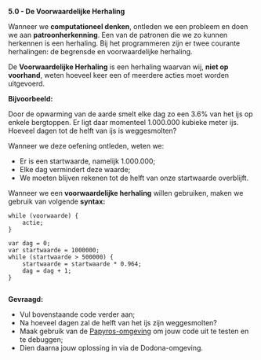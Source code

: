 **5.0 - De Voorwaardelijke Herhaling**

Wanneer we **computationeel denken**, ontleden we een probleem en doen we aan **patroonherkenning**. Een van de patronen die we zo kunnen herkennen is een herhaling. 
Bij het programmeren zijn er twee courante herhalingen: de begrensde en voorwaardelijke herhaling. 

De **Voorwaardelijke Herhaling** is een herhaling waarvan wij, **niet op voorhand**, weten hoeveel keer een of meerdere acties moet worden uitgevoerd. 

**Bijvoorbeeld:**

Door de opwarming van de aarde smelt elke dag zo een 3.6% van het ijs op enkele bergtoppen. Er ligt daar momenteel 1.000.000 kubieke meter ijs. 
Hoeveel dagen tot de helft van ijs is weggesmolten? 

Wanneer we deze oefening ontleden, weten we: 
* Er is een startwaarde, namelijk 1.000.000;  
* Elke dag vermindert deze waarde; 
* We moeten blijven rekenen tot de helft van onze startwaarde overblijft. 

Wanneer we een **voorwaardelijke herhaling** willen gebruiken, maken we gebruik van volgende **syntax:**

```
while (voorwaarde) { 
	actie; 
}

```

```
var dag = 0;
var startwaarde = 1000000;
while (startwaarde > 500000) { 
	startwaarde = startwaarde * 0.964;
	dag = dag + 1; 
}


```



**Gevraagd:**

* Vul bovenstaande code verder aan; 
* Na hoeveel dagen zal de helft van het ijs zijn weggesmolten? 
* Maak gebruik van de [Papyros-omgeving](https://papyros.dodona.be/?locale=nl&language=JavaScript) om jouw code uit te testen en te debuggen;
* Dien daarna jouw oplossing in via de Dodona-omgeving. 

